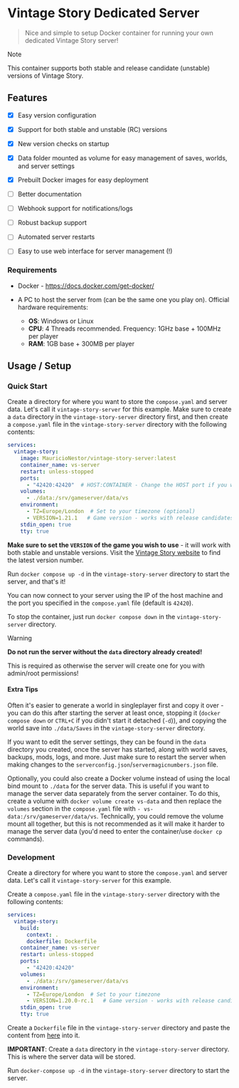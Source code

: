 # Vintage Story Dedicated Server
> Nice and simple to setup Docker container for running your own dedicated Vintage Story server!

> [!NOTE]
> This container supports both stable and release candidate (unstable) versions of Vintage Story. 

## Features
- [x] Easy version configuration
- [x] Support for both stable and unstable (RC) versions
- [x] New version checks on startup
- [x] Data folder mounted as volume for easy management of saves, worlds, and server settings
- [x] Prebuilt Docker images for easy deployment
- [ ] Better documentation
- [ ] Webhook support for notifications/logs
- [ ] Robust backup support
- [ ] Automated server restarts
- [ ] Easy to use web interface for server management (!)



### Requirements
- Docker - https://docs.docker.com/get-docker/

- A PC to host the server from (can be the same one you play on). Official hardware requirements:
  - **OS**: Windows or Linux
  - **CPU**: 4 Threads recommended. Frequency: 1GHz base + 100MHz per player
  - **RAM**: 1GB base + 300MB per player

## Usage / Setup

### Quick Start

Create a directory for where you want to store the `compose.yaml` and server data. Let's call it `vintage-story-server` for this example. Make sure to create a `data` directory in the `vintage-story-server` directory first, and then create a `compose.yaml` file in the `vintage-story-server` directory with the following contents:
```yaml
services:
  vintage-story:
    image: MauricioNestor/vintage-story-server:latest
    container_name: vs-server
    restart: unless-stopped
    ports:
      - "42420:42420"  # HOST:CONTAINER - Change the HOST port if you want to use a different port
    volumes:
      - ./data:/srv/gameserver/data/vs
    environment:
      - TZ=Europe/London  # Set to your timezone (optional)
      - VERSION=1.21.1   # Game version - works with release candidates (unstable) as well as regular releases (stable)
    stdin_open: true
    tty: true
```
**Make sure to set the `VERSION` of the game you wish to use** - it will work with both stable and unstable versions. Visit the [Vintage Story website](https://www.vintagestory.at/) to find the latest version number.

Run `docker compose up -d` in the `vintage-story-server` directory to start the server, and that's it! 

You can now connect to your server using the IP of the host machine and the port you specified in the `compose.yaml` file (default is `42420`). 

To stop the container, just run `docker compose down` in the `vintage-story-server` directory.

> [!WARNING]
> **Do not run the server without the `data` directory already created!** 
>
> This is required as otherwise the server will create one for you with admin/root permissions!

#### Extra Tips

Often it's easier to generate a world in singleplayer first and copy it over - you can do this after starting the server at least once, stopping it (`docker compose down` or `CTRL+C` if you didn't start it detached (`-d`)), and copying the world save into `./data/Saves` in the `vintage-story-server` directory.



If you want to edit the server settings, they can be found in the `data` directory you created, once the server has started, along with world saves, backups, mods, logs, and more. Just make sure to restart the server when making changes to the `serverconfig.json`/`servermagicnumbers.json` file.

Optionally, you could also create a Docker volume instead of using the local bind mount to `./data` for the server data. This is useful if you want to manage the server data separately from the server container. To do this, create a volume with `docker volume create vs-data` and then replace the `volumes` section in the `compose.yaml` file with `- vs-data:/srv/gameserver/data/vs`. Technically, you could remove the volume mount all together, but this is not recommended as it will make it harder to manage the server data (you'd need to enter the container/use `docker cp` commands).





### Development 

Create a directory for where you want to store the `compose.yaml` and server data. Let's call it `vintage-story-server` for this example.

Create a `compose.yaml` file in the `vintage-story-server` directory with the following contents:
```yaml
services:
  vintage-story:
    build: 
      context: .
      dockerfile: Dockerfile
    container_name: vs-server
    restart: unless-stopped
    ports:
      - "42420:42420"
    volumes:
      - ./data:/srv/gameserver/data/vs
    environment:
      - TZ=Europe/London  # Set to your timezone
      - VERSION=1.20.0-rc.1   # Game version - works with release candidates (unstable) as well as regular releases (stable)
    stdin_open: true
    tty: true
```

Create a `Dockerfile` file in the `vintage-story-server` directory and paste the content from [here](Dockerfile) into it.

**IMPORTANT**: Create a `data` directory in the `vintage-story-server` directory. This is where the server data will be stored.

Run `docker-compose up -d` in the `vintage-story-server` directory to start the server.











